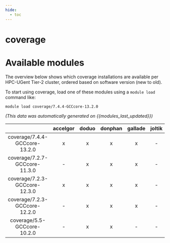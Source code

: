 ```yaml
---
hide:
  - toc
---
```


coverage
========

# Available modules


The overview below shows which coverage installations are available per HPC-UGent Tier-2 cluster, ordered based on software version (new to old).

To start using coverage, load one of these modules using a `module load` command like:

```shell
module load coverage/7.4.4-GCCcore-13.2.0
```

*(This data was automatically generated on {{modules_last_updated}})*  

| |accelgor|doduo|donphan|gallade|joltik|shinx|skitty|
| :---: | :---: | :---: | :---: | :---: | :---: | :---: | :---: |
|coverage/7.4.4-GCCcore-13.2.0|x|x|x|x|-|-|x|
|coverage/7.2.7-GCCcore-11.3.0|-|x|x|x|-|-|-|
|coverage/7.2.3-GCCcore-12.3.0|x|x|x|x|-|x|x|
|coverage/7.2.3-GCCcore-12.2.0|-|x|x|x|-|-|-|
|coverage/5.5-GCCcore-10.2.0|-|x|x|-|-|-|-|
